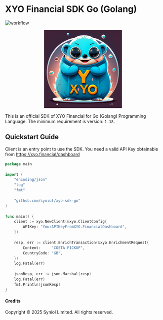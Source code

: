 # XYO Financial SDK Go (Golang)
![workflow](https://github.com/syniol/xyo-sdk-go/actions/workflows/makefile.yml/badge.svg)

<p align="center">
    <a href="https://xyo.financial" target="blank"><img alt="Go (Golang) Gopher Mascot" width="50%" src="https://github.com/syniol/xyo-sdk-go/blob/main/docs/mascot.png?raw=true" /></a>
</p>

This is an official SDK of XYO Financial for Go (Golang) Programming Language. The minimum requirement is version: `1.18`.


## Quickstart Guide
Client is an entry point to use the SDK. You need a valid API Key obtainable from https://xyo.financial/dashboard

```go
package main

import (
	"encoding/json"
	"log"
	"fmt"

	"github.com/syniol/xyo-sdk-go"
)

func main() {
	client := xyo.NewClient(&xyo.ClientConfig{
		APIKey: "YourAPIKeyFromXYO.FinancialDashboard",
	})

	resp, err := client.EnrichTransaction(&xyo.EnrichmentRequest{
		Content:     "COSTA PICKUP",
		CountryCode: "GB",
	})
	log.Fatal(err)

	jsonResp, err := json.Marshal(resp)
	log.Fatal(err)
	fmt.Println(jsonResp)
}
```


#### Credits
Copyright &copy; 2025 Syniol Limited. All rights reserved.
